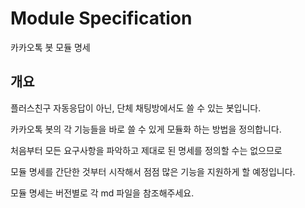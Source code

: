 # Module Specification
카카오톡 봇 모듈 명세



## 개요

플러스친구 자동응답이 아닌, 단체 채팅방에서도 쓸 수 있는 봇입니다.

카카오톡 봇의 각 기능들을 바로 쓸 수 있게 모듈화 하는 방법을 정의합니다.



처음부터 모든 요구사항을 파악하고 제대로 된 명세를 정의할 수는 없으므로

모듈 명세를 간단한 것부터 시작해서 점점 많은 기능을 지원하게 할 예정입니다.



모듈 명세는 버전별로 각 md 파일을 참조해주세요.


